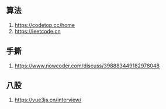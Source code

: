 ## 算法

1. https://codetop.cc/home
2. https://leetcode.cn

## 手撕

1. https://www.nowcoder.com/discuss/398883449182978048

## 八股

1. https://vue3js.cn/interview/

